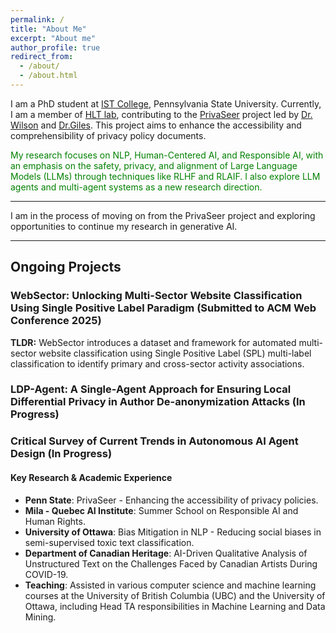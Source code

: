 ```yaml
---
permalink: /
title: "About Me"
excerpt: "About me"
author_profile: true
redirect_from: 
  - /about/
  - /about.html
---
```


I am a PhD student at [IST College](https://ist.psu.edu/), Pennsylvania State University. Currently, I am a member of [HLT lab](https://shomir.net/research.html), contributing to the [PrivaSeer](https://privaseer.ist.psu.edu) project led by [Dr. Wilson](https://shomir.net/index.html) and [Dr.Giles](https://clgiles.ist.psu.edu/). This project aims to enhance the accessibility and comprehensibility of privacy policy documents.

<font color="green">My research focuses on NLP, Human-Centered AI, and Responsible AI, with an emphasis on the safety, privacy, and alignment of Large Language Models (LLMs) through techniques like RLHF and RLAIF. I also explore LLM agents and multi-agent systems as a new research direction.</font>

<hr>

<i class="fa fa-bell"></i> I am in the process of moving on from the PrivaSeer project and exploring opportunities to continue my research in generative AI.

<hr>

## Ongoing Projects

### WebSector: Unlocking Multi-Sector Website Classification Using Single Positive Label Paradigm (Submitted to ACM Web Conference 2025)

**TLDR:** WebSector introduces a dataset and framework for automated multi-sector website classification using Single Positive Label (SPL)  multi-label classification to identify primary and cross-sector activity associations.


### LDP-Agent: A Single-Agent Approach for Ensuring Local Differential Privacy in Author De-anonymization Attacks (In Progress)


### Critical Survey of Current Trends in Autonomous AI Agent Design (In Progress)



#### Key Research & Academic Experience
- **Penn State**: PrivaSeer - Enhancing the accessibility of privacy policies.
- **Mila - Quebec AI Institute**: Summer School on Responsible AI and Human Rights.
- **University of Ottawa**: Bias Mitigation in NLP - Reducing social biases in semi-supervised toxic text classification.
- **Department of Canadian Heritage**: AI-Driven Qualitative Analysis of Unstructured Text on the Challenges Faced by Canadian Artists
During COVID-19.
- **Teaching**: Assisted in various computer science and machine learning courses at the University of British Columbia (UBC) and the University of Ottawa, including Head TA responsibilities in Machine Learning and Data Mining.



